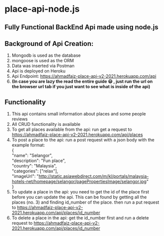 # place-api-node.js

## Fully Functional BackEnd Api made using node.js

Background of Api Creation:
---------------
1. Mongodb is used as the database
2. mongoose is used as the ORM
3. Data was inserted via Postman
4. Api is deployed on Heroku
5. Api Endpoint: https://ahmadfaiz-place-api-v2-2021.herokuapp.com/api
6. **(In case you are lazy the read the entire guide :smiley: , just run the url on the browser url tab if you just want to see what is inside of the api)**


Functionality
---------------------
1. This api contains small information about places and some people reviews
2. All CRUD functionality is available
3. To get all places available from the api:
run get a request to https://ahmadfaiz-place-api-v2-2021.herokuapp.com/api/places    
4. To post a place to the api:
run a post request with a json body with the example format:\
{\
    "name": "Selangor",\
    "description": "Fun place",\
    "country": "Malaysia",\
    "categories": ["relax"],\
    "imageUrl": "http://static.asiawebdirect.com/m/kl/portals/malaysia-hotels-net/homepage/selangor/pagePropertiesImage/selangor.jpg"  
}
4. To update a place in the api:
you need to get the id of the place first before you can update the api. This can be found by getting all the places (no. 3) and
finding id_number of the place. then run a put request to https://ahmadfaiz-place-api-v2-2021.herokuapp.com/api/places/id_number
5. To delete a place in the api:
get the id_number first and run a delete request to  https://ahmadfaiz-place-api-v2-2021.herokuapp.com/api/places/id_number
